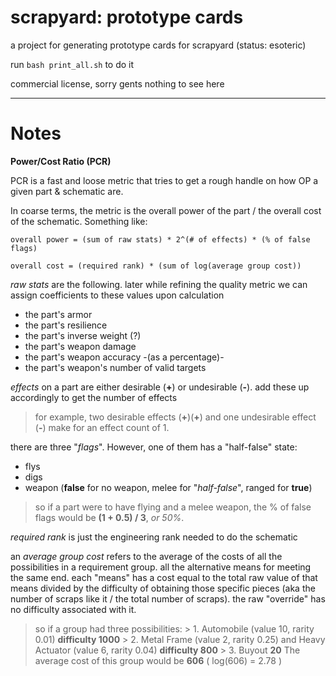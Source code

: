 # scrapyard: prototype cards
a project for generating prototype cards for scrapyard (status: esoteric)

run `bash print_all.sh` to do it

commercial license, sorry gents nothing to see here

---------

Notes
=====

**Power/Cost Ratio (PCR)**

PCR is a fast and loose metric that tries to get a rough handle on how OP a given part & schematic are.

In coarse terms, the metric is the overall power of the part / the overall cost of the schematic. Something like:

    overall power = (sum of raw stats) * 2^(# of effects) * (% of false flags)

    overall cost = (required rank) * (sum of log(average group cost))

*raw stats* are the following. later while refining the quality metric we can assign coefficients to these values upon calculation

 - the part's armor
 - the part's resilience
 - the part's inverse weight (?)
 - the part's weapon damage
 - the part's weapon accuracy -(as a percentage)-
 - the part's weapon's number of valid targets

*effects* on a part are either desirable (**+**) or undesirable (**-**). add these up accordingly to get the number of effects

> for example, two desirable effects (**+**)(**+**) and one undesirable effect (**-**) make for an effect count of 1.

there are three "*flags*". However, one of them has a "half-false" state:

- flys
- digs
- weapon (**false** for no weapon, melee for "*half-false*", ranged for **true**)

> so if a part were to have flying and a melee weapon, the % of false flags would be **(1 + 0.5) / 3**,  *or 50%*.

*required rank* is just the engineering rank needed to do the schematic

an *average group cost* refers to the average of the costs of all the possibilities in a requirement group. all the alternative means for meeting the same end. each "means" has a cost equal to the total raw value of that means divided by the difficulty of obtaining those specific pieces (aka the number of scraps like it / the total number of scraps). the raw "override" has no difficulty associated with it.

> so if a group had three possibilities:
	> 1. Automobile (value 10, rarity 0.01) **difficulty 1000**
	> 2. Metal Frame (value 2, rarity 0.25) and Heavy Actuator (value 6, rarity 0.04) **difficulty 800**
	> 3. Buyout **20**
> The average cost of this group would be **606** ( log(606) = 2.78 )

